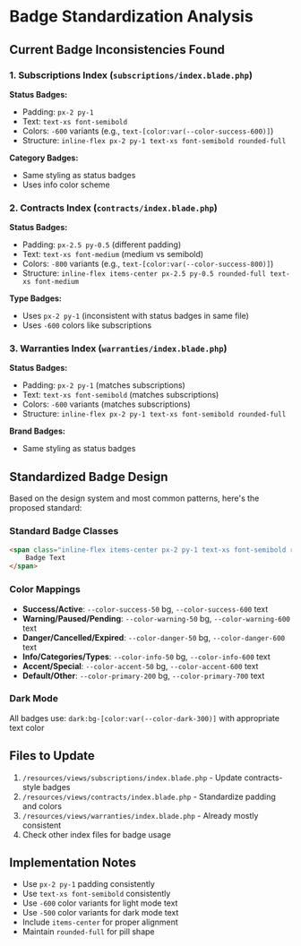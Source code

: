 # Badge Standardization Analysis

## Current Badge Inconsistencies Found

### 1. Subscriptions Index (`subscriptions/index.blade.php`)
**Status Badges:**
- Padding: `px-2 py-1`
- Text: `text-xs font-semibold`
- Colors: `-600` variants (e.g., `text-[color:var(--color-success-600)]`)
- Structure: `inline-flex px-2 py-1 text-xs font-semibold rounded-full`

**Category Badges:**
- Same styling as status badges
- Uses info color scheme

### 2. Contracts Index (`contracts/index.blade.php`)
**Status Badges:**
- Padding: `px-2.5 py-0.5` (different padding)
- Text: `text-xs font-medium` (medium vs semibold)
- Colors: `-800` variants (e.g., `text-[color:var(--color-success-800)]`)
- Structure: `inline-flex items-center px-2.5 py-0.5 rounded-full text-xs font-medium`

**Type Badges:**
- Uses `px-2 py-1` (inconsistent with status badges in same file)
- Uses `-600` colors like subscriptions

### 3. Warranties Index (`warranties/index.blade.php`)
**Status Badges:**
- Padding: `px-2 py-1` (matches subscriptions)
- Text: `text-xs font-semibold` (matches subscriptions)
- Colors: `-600` variants (matches subscriptions)
- Structure: `inline-flex px-2 py-1 text-xs font-semibold rounded-full`

**Brand Badges:**
- Same styling as status badges

## Standardized Badge Design

Based on the design system and most common patterns, here's the proposed standard:

### Standard Badge Classes
```html
<span class="inline-flex items-center px-2 py-1 text-xs font-semibold rounded-full bg-[color:var(--color-{type}-50)] text-[color:var(--color-{type}-600)] dark:bg-[color:var(--color-dark-300)] dark:text-[color:var(--color-{type}-500)]">
    Badge Text
</span>
```

### Color Mappings
- **Success/Active**: `--color-success-50` bg, `--color-success-600` text
- **Warning/Paused/Pending**: `--color-warning-50` bg, `--color-warning-600` text  
- **Danger/Cancelled/Expired**: `--color-danger-50` bg, `--color-danger-600` text
- **Info/Categories/Types**: `--color-info-50` bg, `--color-info-600` text
- **Accent/Special**: `--color-accent-50` bg, `--color-accent-600` text
- **Default/Other**: `--color-primary-200` bg, `--color-primary-700` text

### Dark Mode
All badges use: `dark:bg-[color:var(--color-dark-300)]` with appropriate text color

## Files to Update
1. `/resources/views/subscriptions/index.blade.php` - Update contracts-style badges
2. `/resources/views/contracts/index.blade.php` - Standardize padding and colors  
3. `/resources/views/warranties/index.blade.php` - Already mostly consistent
4. Check other index files for badge usage

## Implementation Notes
- Use `px-2 py-1` padding consistently
- Use `text-xs font-semibold` consistently
- Use `-600` color variants for light mode text
- Use `-500` color variants for dark mode text
- Include `items-center` for proper alignment
- Maintain `rounded-full` for pill shape
